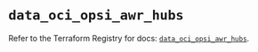 # `data_oci_opsi_awr_hubs`

Refer to the Terraform Registry for docs: [`data_oci_opsi_awr_hubs`](https://registry.terraform.io/providers/hashicorp/oci/7.19.0/docs/data-sources/opsi_awr_hubs).
